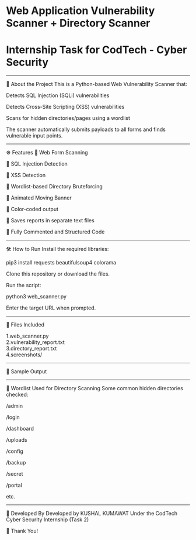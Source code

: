 # Web Application Vulnerability Scanner + Directory Scanner
# Internship Task for CodTech - Cyber Security

---

📜 About the Project
This is a Python-based Web Vulnerability Scanner that:

Detects SQL Injection (SQLi) vulnerabilities

Detects Cross-Site Scripting (XSS) vulnerabilities

Scans for hidden directories/pages using a wordlist

The scanner automatically submits payloads to all forms and finds vulnerable input points.

---

⚙️ Features
🎯 Web Form Scanning

🎯 SQL Injection Detection

🎯 XSS Detection

🎯 Wordlist-based Directory Bruteforcing

🎯 Animated Moving Banner

🎯 Color-coded output

🎯 Saves reports in separate text files

🎯 Fully Commented and Structured Code

---

🛠️ How to Run
Install the required libraries:

pip3 install requests beautifulsoup4 colorama

Clone this repository or download the files.

Run the script:

python3 web_scanner.py

Enter the target URL when prompted.

---

📂 Files Included
                        
1.web_scanner.py	             
2.vulnerability_report.txt	   
3.directory_report.txt	        
4.screenshots/	

---

📸 Sample Output





---

📜 Wordlist Used for Directory Scanning
Some common hidden directories checked:

/admin

/login

/dashboard

/uploads

/config

/backup

/secret

/portal

etc.

---

🧠 Developed By
Developed by KUSHAL KUMAWAT
Under the CodTech Cyber Security Internship (Task 2)

🚀 Thank You!
